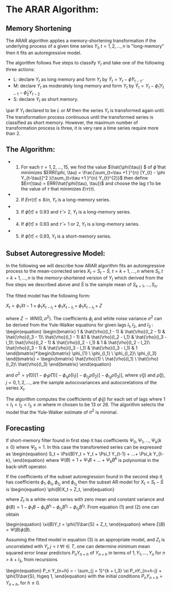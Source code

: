 # The ARAR Algorithm:
## Memory Shortening
The ARAR algorithm applies a memory-shortening transformation if the underlying process of a given time series ${Y_{t}, t = 1, 2, ..., n}$ is "long-memory" then it fits an autoregressive model.

The algorithm follows five steps to classify ${Y_{t}}$ and take one of the following three actions:


* L: declare ${Y_{t}}$ as long memory and form  ${Y_{t}}$ by ${\tilde{Y}_{t} = Y_{t} - \hat{\phi}Y_{t - \hat{\tau}}}$
* M: declare ${Y_{t}}$ as moderately long memory and form  ${Y_{t}}$ by ${\tilde{Y}_{t} = Y_{t} - \hat{\phi}_{1}Y_{t -1} - \hat{\phi}_{2}Y_{t -2}}$
* S: declare ${Y_{t}}$ as short memory.


\par If ${Y_{t}}$ declared to be $L$ or $M$ then the series ${Y_{t}}$ is transformed again until. The transformation process continuous until the transformed series is classified as short memory. However, the maximum number of transformation process is three, it is very rare a time series require more than 2.

## The Algorithm:

* 1. For each $\tau = 1, 2, ..., 15$, we find the value $\hat{\phi(\tau)} $ of $\hat{\phi}$ that minimizes $ERR(\phi, \tau) = \frac{\sum_{t=\tau +1 }^{n} [Y_{t} - \phi Y_{t-\tau}]^2 }{\sum_{t=\tau +1 }^{n} Y_{t}^{2}}$ then define $Err(\tau) = ERR(\hat{\phi(\tau), \tau})$ and choose the lag $\hat{\tau}$ to be the value of $\tau$ that minimizes  $Err(\tau)$.
* 2. If $Err(\hat{\tau}) \leq  8/n$,  ${Y_{t}}$ is a long-memory series.
* 3. If $\hat{\phi}( \hat{\tau} ) \geq 0.93$ and $\hat{\tau} > 2$,  ${Y_{t}}$ is a long-memory series.
* 4. If $\hat{\phi}( \hat{\tau} ) \geq 0.93$ and $\hat{\tau} = 1$ or $2$, ${Y_{t}}$ is a long-memory series.
* 5. If $\hat{\phi}( \hat{\tau} ) < 0.93$, ${Y_{t}}$ is a short-memory series.


## Subset Autoregressive Model:

In the following we will describe how ARAR algorithm fits an autoregressive process to the mean-corrected series $X_{t} = S_{t}- {\bar{S}}$, $t = k+1, ..., n$ where ${S_{t}, t = k + 1, ..., n}$ is the memory-shortened version of  ${Y_{t}}$ which derived from the five steps we described above and $\bar{S}$ is the sample mean of $S_{k+1}, ..., S_{n}$.

The fitted model has the following form:

$X_{t} = \phi_{1}X{t-1} + \phi_{1}X_{t-l_{1}} + \phi_{1}X_{t- l_{1}} + \phi_{1}X_{t-l_{1}} + Z$

where $Z \sim WN(0, \sigma^{2})$. The coefficients $\phi_{j}$ and white noise variance $\sigma^2$ can be derived from the Yule-Walker equations for given lags $l_1, l_2,$ and $l_3$ :
\begin{equation}
 \begin{bmatrix}
1 & \hat{\rho}(l_1 - 1) & \hat{\rho}(l_2 - 1) & \hat{\rho}(l_3 - 1)\\
\hat{\rho}(l_1 - 1) &1 & \hat{\rho}(l_2 - l_1) & \hat{\rho}(l_3 - l_1)\\
\hat{\rho}(l_2 - 1) & \hat{\rho}(l_2 - l_1) & 1 & \hat{\rho}(l_2 - l_2)\\
\hat{\rho}(l_3 - 1) & \hat{\rho}(l_3 - l_1) & \hat{\rho}(l_3 - l_1) & 1
\end{bmatrix}*\begin{bmatrix}
\phi_{1} \\
\phi_{l_1} \\
\phi_{l_2}\\
\phi_{l_3}
\end{bmatrix} = \begin{bmatrix} \hat{\rho}(1) \\ \hat{\rho}(l_1) \\ \hat{\rho}(l_2)\\ \hat{\rho}(l_3) \end{bmatrix}
\end{equation}

and $\sigma^2 = \hat{\gamma}(0) [1-\phi_1\hat{\rho}(1)] - \phi_{l_1}\hat{\rho}(l_1)] - \phi_{l_2}\hat{\rho}(l_2)] - \phi_{l_3}\hat{\rho}(l_3)]$, where $\hat{\gamma}(j)$ and $\hat{\rho}(j), j = 0, 1, 2, ...,$ are the sample autocovariances and autocorelations of the series $X_{t}$.

The algorithm computes the coefficients of $\phi(j)$ for each set of lags where $1<l_1<l_2<l_3 \leq m$ where m chosen to be 13 or 26. The algorithm selects the model that the Yule-Walker estimate of $\sigma^2$ is minimal.

## Forecasting

If short-memory filter found in first step it has coefficients $\Psi_0, \Psi_1, ..., \Psi_k (k \geq0)$ where $\Psi_0 = 1$. In this case the transforemed series can be expressed as
\begin{equation}
    S_t = \Psi(B)Y_t = Y_t + \Psi_1 Y_{t-1} + ...+ \Psi_k Y_{t-k},
\end{equation}
where $\Psi(B) = 1 + \Psi_1B + ...+ \Psi_k B^k$ is polynomial in the back-shift operator.

If the coefficients of the subset autoregression found in the second step it has coefficients $\phi_1, \phi_{l_1},  \phi_{l_2}$ and $\phi_{l_3}$ then the subset AR model for $X_t = S_t - \bar{S}$ is
\begin{equation}
    \phi(B)X_t = Z_t,
\end{equation}

where $Z_t$ is a white-noise series with zero mean and constant variance and $\phi(B) = 1 - \phi_1B - \phi_{l_1}B^{l_1} - \phi_{l_2}B^{l_2} - \phi_{l_3}B^{l_3}$. From equation (1) and (2) one can obtain

\begin{equation}
    \xi(B)Y_t = \phi(1)\bar{S} + Z_t,
\end{equation}
where $\xi (B) = \Psi(B)\phi(B)$.

Assuming the fitted model in equation (3) is an appropriate model, and $Z_t$ is uncorrelated with $Y_j, j <t$ $\forall t \in T$, one can determine minimum mean squared error linear predictors $P_n Y_{n + h}$ of $Y_{n+h}$ in terms of ${1, Y_1, ..., Y_n}$ for $n > k + l_3$, from recursions

\begin{equation}
    P_n Y_{n+h} = - \sum_{j = 1}^{k + l_3} \xi P_nY_{n+h-j} + \phi(1)\bar{S},  h\geq 1,
\end{equation}
with the initial conditions $P_n Y_{n+h} = Y_{n + h}$, for $h\leq0$.



